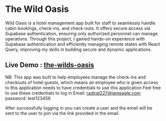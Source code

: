 # The Wild Oasis
Wild Oasis is a hotel management app built for staff to seamlessly handle cabin bookings, check-ins, and check-outs. It offers secure access via Supabase authentication, ensuring only authorized personnel can manage operations. Through this project, I gained hands-on experience with Supabase authentication and efficiently managing remote states with React Query, improving my skills in building secure and dynamic applications.

## Live Demo : [the-wilds-oasis](https://the-wilds-oasis.vercel.app/login)
 NB: This app was built to help employees manage the check-ins and checkouts of hotel guests, which means an employee who is given access to this application needs to have credentials to use this application 
 Feel free to use these credentials to log in 
 Email: radirat227@jameagle.com
 password: test123456
 
 After successfully logging in you can create a user and the email will be sent to the user to join via the link provided in the email.
